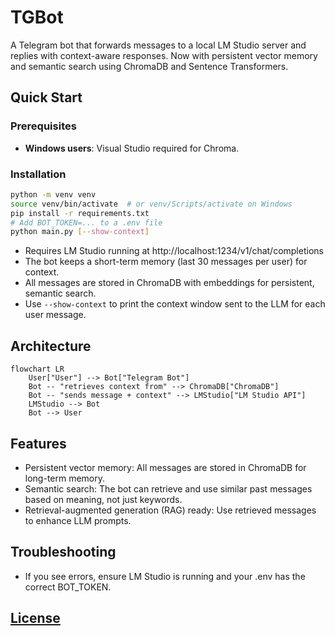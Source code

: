 # TGBot

A Telegram bot that forwards messages to a local LM Studio server and replies with context-aware responses. Now with persistent vector memory and semantic search using ChromaDB and Sentence Transformers.

## Quick Start

### Prerequisites
- **Windows users**: Visual Studio required for Chroma.

### Installation
```bash
python -m venv venv
source venv/bin/activate  # or venv/Scripts/activate on Windows
pip install -r requirements.txt
# Add BOT_TOKEN=... to a .env file
python main.py [--show-context]
```

- Requires LM Studio running at http://localhost:1234/v1/chat/completions
- The bot keeps a short-term memory (last 30 messages per user) for context.
- All messages are stored in ChromaDB with embeddings for persistent, semantic search.
- Use `--show-context` to print the context window sent to the LLM for each user message.

## Architecture

```mermaid
flowchart LR
    User["User"] --> Bot["Telegram Bot"]
    Bot -- "retrieves context from" --> ChromaDB["ChromaDB"]
    Bot -- "sends message + context" --> LMStudio["LM Studio API"]
    LMStudio --> Bot
    Bot --> User
```

## Features
- Persistent vector memory: All messages are stored in ChromaDB for long-term memory.
- Semantic search: The bot can retrieve and use similar past messages based on meaning, not just keywords.
- Retrieval-augmented generation (RAG) ready: Use retrieved messages to enhance LLM prompts.

## Troubleshooting
- If you see errors, ensure LM Studio is running and your .env has the correct BOT_TOKEN.

## [License](./LICENSE)
